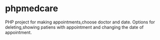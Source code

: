 # phpmedcare
PHP project for making appointments,choose doctor and date. Options for deleting,showing patiens with appointment and changing the date of appointment.
